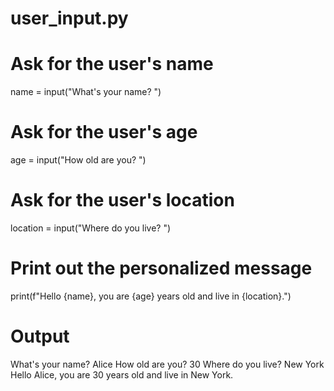 # user_input.py

# Ask for the user's name
name = input("What's your name? ")

# Ask for the user's age
age = input("How old are you? ")

# Ask for the user's location
location = input("Where do you live? ")

# Print out the personalized message
print(f"Hello {name}, you are {age} years old and live in {location}.")


# Output
What's your name? Alice
How old are you? 30
Where do you live? New York
Hello Alice, you are 30 years old and live in New York.


